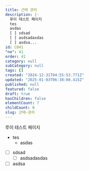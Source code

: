 ```yaml
---
title: 근태 관리
description: |-
  루이 테스트 페이지
  tes
  asdas
  [ ] sdsad
  [ ] asdsadasdas
  [ ] asdsa...
id: C041
"no": 41
order: 41
category: null
subCategory: null
tags: []
created: "2024-12-31T04:55:53.771Z"
updated: "2025-01-03T06:38:08.415Z"
published: null
featured: false
draft: true
hasChildren: false
elementCount: 7
childCount: 0
slug: 근태-관리
---
```


루이 테스트 페이지



- tes
  - asdas
- [ ] sdsad
  - [ ] asdsadasdas
- [ ] asdsa
